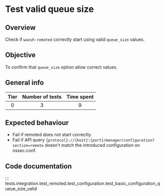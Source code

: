 # Test valid queue size

## Overview 

Check if `wazuh-remoted` correctly start using valid `queue_size` values.

## Objective

To confirm that `queue_size` option allow correct values.

## General info

|Tier | Number of tests | Time spent |
|:--:|:--:|:--:|
| 0 | 3 | 9 |

## Expected behaviour

- Fail if remoted does not start correctly.
- Fail if API query `{protocol}://{host}:{port}/manager/configuration?section=remote` doesn't 
  match the introduced configuration on ossec.conf.

## Code documentation

::: tests.integration.test_remoted.test_configuration.test_basic_configuration_queue_size_valid
